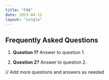 ```yaml
---
title: "FAQ"
date: 2023-04-12
layout: "single"
---
```



## Frequently Asked Questions

1. **Question 1?**
Answer to question 1.

2. **Question 2?**
Answer to question 2.

// Add more questions and answers as needed
